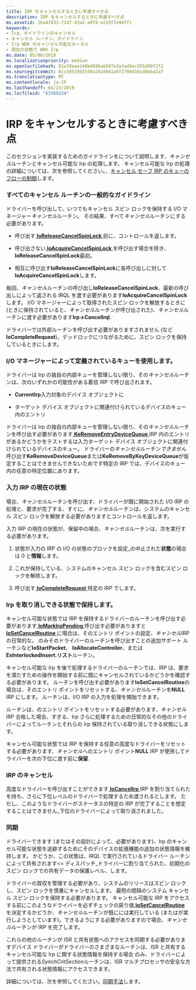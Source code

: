 ```yaml
---
title: IRP をキャンセルするときに考慮すべき点
description: IRP をキャンセルするときに考慮すべき点
ms.assetid: 16a47033-7147-43a2-a9f8-a215f7e90ff1
keywords:
- Irp、ガイドラインのキャンセル
- キャンセル ルーチン、ガイドライン
- Irp WDK のキャンセル可能なカーネル
- 現在の状態で WDK Irp
ms.date: 05/08/2018
ms.localizationpriority: medium
ms.openlocfilehash: 61a78aae240bd690a6507e3a3ad9ec555d99f2f2
ms.sourcegitcommit: 0cc5051945559a242d941a6f2799d161d8eba2a7
ms.translationtype: MT
ms.contentlocale: ja-JP
ms.lasthandoff: 04/23/2019
ms.locfileid: "63369224"
---
```

# <a name="points-to-consider-when-canceling-irps"></a>IRP をキャンセルするときに考慮すべき点





このセクションを実装するためのガイドラインをについて説明します、*キャンセル*ルーチンとキャンセル可能な Irp の処理します。 キャンセル可能な Irp の処理の詳細については、次を参照してください。、[キャンセル セーフ IRP のキューのフローの制御](https://go.microsoft.com/fwlink/p/?linkid=57844)します。

### <a name="general-guidelines-for-all-cancel-routines"></a>すべてのキャンセル ルーチンの一般的なガイドライン

ドライバーを呼び出して、いつでもキャンセル スピン ロックを保持する I/O マネージャー*キャンセル*ルーチン。 その結果、すべて*キャンセル*ルーチンにする必要があります。

-   呼び出す[ **IoReleaseCancelSpinLock** ](https://msdn.microsoft.com/library/windows/hardware/ff549550)前に、コントロールを返します。

-   呼び出さない[ **IoAcquireCancelSpinLock** ](https://msdn.microsoft.com/library/windows/hardware/ff548196)を呼び出す場合を除き、 **IoReleaseCancelSpinLock**最初。

-   相互に呼び出す**IoReleaseCancelSpinLock**に各呼び出しに対して**IoAcquireCancelSpinLock**します。

毎回、*キャンセル*ルーチンの呼び出し**IoReleaseCancelSpinLock**、最新の呼び出しによって返される IRQL を渡す必要があります**IoAcquireCancelSpinLock**します。 I/O マネージャーによって取得されたスピン ロックを解放するときに (ときに保持されていると、*キャンセル*ルーチンが呼び出された)、*キャンセル*ルーチンに渡す必要があります**Irp-&gt;CancelIrql**.

ドライバーでは外部ルーチンを呼び出す必要がありますされません (など**IoCompleteRequest**)、デッドロックにつながるために、スピン ロックを保持しているときにします。

### <a href="" id="using-the-queue-defined-by-the-i-o-manager-"></a>I/O マネージャーによって定義されているキューを使用します。

ドライバーは Irp の独自の内部キューを管理しない限り、その*キャンセル*ルーチンは、次のいずれかの可能性がある着信 IRP で呼び出されます。

-   **CurrentIrp**入力対象のデバイス オブジェクトに

-   ターゲット デバイス オブジェクトに関連付けられているデバイスのキュー内のエントリ

ドライバーは Irp の独自の内部キューを管理しない限り、その*キャンセル*ルーチンを呼び出す必要があります[ **KeRemoveEntryDeviceQueue** ](https://msdn.microsoft.com/library/windows/hardware/ff553163) IRP 内のエントリがあるかどうかをテストするは入力ターゲット デバイス オブジェクトに関連付けられているデバイスのキュー。 ドライバーの*キャンセル*ルーチン*できません*呼び出す**KeRemoveDeviceQueue**または**KeRemoveByKeyDeviceQueue**が仮定することはできませんできないためです特定の IRP では、デバイスのキュー内の任意の特定位置にあります。

### <a name="current-state-of-the-input-irp"></a>入力 IRP の現在の状態

場合、*キャンセル*ルーチンを呼び出す、ドライバーが既に開始された I/O IRP の処理と、要求が完了する、すぐに、*キャンセル*ルーチンは、システムのキャンセル スピン ロックを解放する必要がありますとコントロールを返します。

入力 IRP の現在の状態が、保留中の場合、*キャンセル*ルーチンは、次を実行する必要があります。

1.  状態が入力の IRP の I/O の状態のブロックを設定\_の中止された**状態**の場合は 0 と**情報**します。

2.  これが保持している、システムのキャンセル スピン ロックを含むスピン ロックを解除します。

3.  呼び出す[ **IoCompleteRequest** ](https://msdn.microsoft.com/library/windows/hardware/ff548343)特定の IRP でします。

### <a name="holding-irps-in-a-cancelable-state"></a>Irp を取り消しできる状態で保持します。

キャンセル可能な状態では IRP を保持するドライバーのルーチンを呼び出す必要があります[ **IoMarkIrpPending** ](https://msdn.microsoft.com/library/windows/hardware/ff549422)呼び出す必要がありますと[ **IoSetCancelRoutine** ](https://msdn.microsoft.com/library/windows/hardware/ff549674)に場合は、そのエントリ ポイントの設定、*キャンセル*IRP の日常的な。 のみそのドライバーのルーチンを呼び出すことの追加サポート ルーチンなど**IoStartPacket**、 **IoAllocateController**、または**ExInterlockedInsert.リスト**ルーチン。

キャンセル可能な Irp を後で処理するドライバーのルーチンでは、IRP は、要求を満たすための操作を開始する前に既にキャンセルされているかどうかを確認する必要があります。 ルーチンを呼び出す必要があります**IoSetCancelRoutine**の場合は、そのエントリ ポイントをリセットする、*キャンセル*ルーチンを**NULL** IRP にします。 ルーチンは、I/O IRP の入力を処理を開始できます。

ルーチンは、のエントリ ポイントをリセットする必要があります、*キャンセル*IRP 合格した場合、すぎる、Irp さらに処理するための日常的なその他のドライバーによってルーチンとそれらの Irp 保持されている取り消しできる状態にします。

キャンセル可能な状態では IRP を保持する任意の高度なドライバーをリセットする必要があります、*キャンセル*へのエントリ ポイント**NULL** IRP が使用してドライバーを次の下位に渡す前に**保留**.

### <a name="canceling-an-irp"></a>IRP のキャンセル

高度なドライバーを呼び出すことができます[ **IoCancelIrp** ](https://msdn.microsoft.com/library/windows/hardware/ff548338) IRP を割り当てられたを持ち、さらに下位レベルのドライバーで処理するため渡されるとします。 ただし、このようなドライバーがステータスの特定の IRP が完了することを想定することはできません\_下位のドライバーによって取り消されました。

### <a name="synchronization"></a>同期

ドライバーできます (またはその設計によって、必要があります)、Irp のキャンセル可能な状態を追跡するためにそのデバイスの拡張機能の追加の状態情報を維持します。 かどうか、この状態は、IRQL で実行されているドライバー ルーチンによって共有されます&lt;= ディスパッチ\_ドライバーに割り当てられた、初期化のスピン ロックでの共有データの保護レベル、します。

ドライバーの買収を管理する必要があり、システムのリリースはスピン ロックし、スピン ロックを慎重にキャンセルします。 最短の間隔のシステム キャンセル スピン ロックを保持する必要があります。 キャンセル可能な IRP をアクセスする前にこのようなドライバーを必ずチェックの戻り値[ **IoSetCancelRoutine** ](https://msdn.microsoft.com/library/windows/hardware/ff549674)を決定するかどうか、*キャンセル*ルーチンが既にには実行している (またはが実行しようとしています)。できるようにする必要がありますので場合、*キャンセル*ルーチンが IRP を完了します。

これらの他のルーチンが ISR と共有状態へのアクセスを同期する必要がありますデバイス ドライバーがドライバーのさまざまなルーチンは、ISR と共有するキャンセル可能な Irp に関する状態情報を保持する場合 のみ、ドライバーによって提供される*SynchCritSection*ルーチンは、ISR マルチプロセッサの安全な方法で共有される状態情報にアクセスできます。

詳細については、次を参照してください。[同期手法](synchronization-techniques.md)します。

 

 




